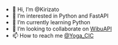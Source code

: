 - 👋 Hi, I’m @Kirizato
- 👀 I’m interested in Python and FastAPI
- 🌱 I’m currently learning Python
- 💞️ I’m looking to collaborate on [WibuAPI](https://wibuapi.pp.ua)
- 📫 How to reach me [@Yoga_CIC](https://t.me/Yoga_CIC)

<!---
Kirizato/Kirizato is a ✨ special ✨ repository because its `README.md` (this file) appears on your GitHub profile.
You can click the Preview link to take a look at your changes.
--->

